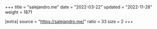+++
title = "salejandro.me"
date = "2022-03-22"
updated = "2022-11-28"
weight = 1871

[extra]
source = "https://salejandro.me/"
ratio = 33
size = 2
+++
